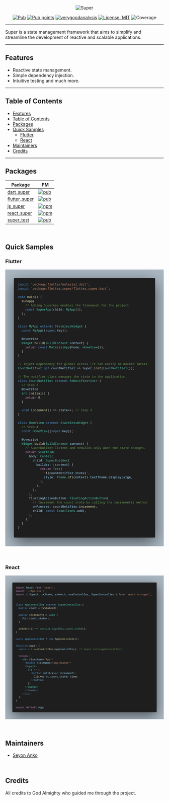 <p align="center" height="100">
<img src="https://github.com/DrDejaVuNG/super/blob/main/screenshots/logo.png?raw=true" height="120" alt="Super" />
</p>

<p align="center">
<a href="https://pub.dev/packages/flutter_super"><img src="https://img.shields.io/pub/v/flutter_super.svg?logo=dart&label=pub&color=blue" alt="Pub"></a>
<a href="https://pub.dev/packages/flutter_super/score"><img src="https://img.shields.io/pub/points/flutter_super?logo=dart" alt="Pub points"></a>
<a href="https://pub.dev/packages/very_good_analysis"><img src="https://img.shields.io/badge/style-very_good_analysis-B22C89.svg" alt="verygoodanalysis"></a>
<a href="https://opensource.org/licenses/MIT"><img src="https://img.shields.io/github/license/DrDejaVuNG/flutter_super" alt="License: MIT"></a>
<img src="https://github.com/DrDejaVuNG/super/blob/main/packages/flutter_super/coverage_badge.svg" alt="Coverage" />
</p>

---

Super is a state management framework that aims to simplify
and streamline the development of reactive and scalable applications.

---

## Features

- Reactive state management.
- Simple dependency injection.
- Intuitive testing and much more.

---

## Table of Contents

- [Features](#features)
- [Table of Contents](#table-of-contents)
- [Packages](#packages)
- [Quick Samples](#quick-samples)
  - [Flutter](#flutter)
  - [React](#react)
- [Maintainers](#maintainers)
- [Credits](#credits)

---

## Packages

| Package                                                                                    | PM                                                                                                                  |
| ------------------------------------------------------------------------------------------ | -------------------------------------------------------------------------------------------------------------------- |
| [dart_super](https://github.com/DrDejaVuNG/super/tree/main/packages/dart_super)                         | [![pub](https://img.shields.io/pub/v/dart_super.svg)](https://pub.dev/packages/dart_super)                               |
| [flutter_super](https://github.com/DrDejaVuNG/super/tree/main/packages/flutter_super)                         | [![pub](https://img.shields.io/pub/v/flutter_super.svg)](https://pub.dev/packages/flutter_super)                               |
| [js_super](https://github.com/DrDejaVuNG/super/tree/main/packages/js-super)                         | [![npm](https://img.shields.io/npm/v/ts-super.svg)](https://www.npmjs.com/package/ts-super)                               |
| [react_super](https://github.com/DrDejaVuNG/super/tree/main/packages/react-super)                         | [![npm](https://img.shields.io/npm/v/react-ts-super.svg)](https://www.npmjs.com/package/react-ts-super)                               |
| [super_test](https://github.com/DrDejaVuNG/super_test)               | [![pub](https://img.shields.io/pub/v/super_test.svg)](https://pub.dev/packages/super_test)                     |

<br>

## Quick Samples

### Flutter 

![](https://raw.githubusercontent.com/DrDejaVuNG/images/main/images/flutter_super/counter_app.png)

<br>

### React

![](https://raw.githubusercontent.com/DrDejaVuNG/images/main/images/react_super/counter_app.png)

<br>

## Maintainers

- [Seyon Anko](https://github.com/DrDejaVuNG)

<br>

## Credits

All credits to God Almighty who guided me through the project.
